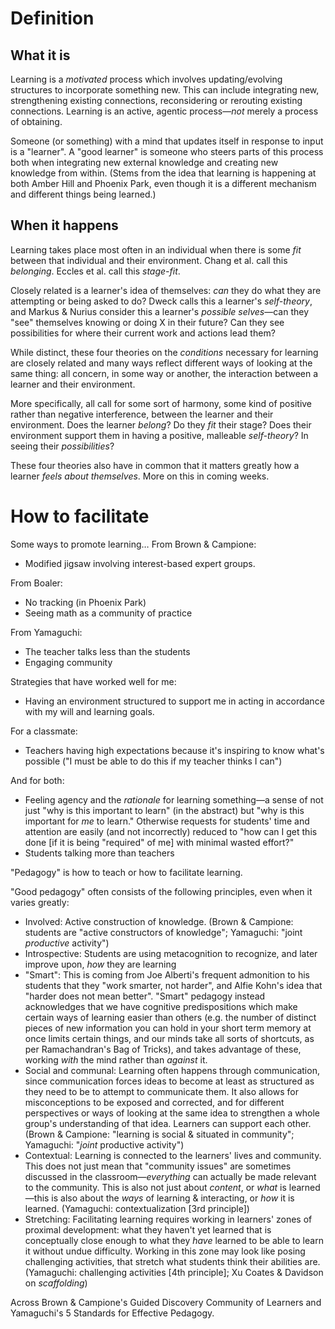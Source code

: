# Definition

## What it is

Learning is a *motivated* process which involves updating/evolving structures to incorporate something new. This can include integrating new, strengthening existing connections, reconsidering or rerouting existing connections. Learning is an active, agentic process—*not* merely a process of obtaining.

Someone (or something) with a mind that updates itself in response to input is a "learner". A "good learner" is someone who steers parts of this process both when integrating new external knowledge and creating new knowledge from within. (Stems from the idea that learning is happening at both Amber Hill and Phoenix Park, even though it is a different mechanism and different things being learned.)

## When it happens

Learning takes place most often in an individual when there is some *fit* between that individual and their environment. Chang et al. call this *belonging*. Eccles et al. call this *stage-fit*.

Closely related is a learner's idea of themselves: *can* they do what they are attempting or being asked to do? Dweck calls this a learner's *self-theory*, and Markus & Nurius consider this a learner's *possible selves*—can they "see" themselves knowing or doing X in their future? Can they see possibilities for where their current work and actions lead them?

While distinct, these four theories on the *conditions* necessary for learning are closely related and many ways reflect different ways of looking at the same thing: all concern, in some way or another, the interaction between a learner and their environment.

More specifically, all call for some sort of harmony, some kind of positive rather than negative interference, between the learner and their environment. Does the learner *belong*? Do they *fit* their stage? Does their environment support them in having a positive, malleable *self-theory*? In seeing their *possibilities*?

These four theories also have in common that it matters greatly how a learner *feels about themselves*. More on this in coming weeks.

# How to facilitate

Some ways to promote learning…
From Brown & Campione:
- Modified jigsaw involving interest-based expert groups.

From Boaler:

- No tracking (in Phoenix Park)
- Seeing math as a community of practice

From Yamaguchi:

- The teacher talks less than the students
- Engaging community

Strategies that have worked well for me:

- Having an environment structured to support me in acting in accordance with my will and learning goals.

For a classmate:

- Teachers having high expectations because it's inspiring to know what's possible ("I must be able to do this if my teacher thinks I can")

And for both:

- Feeling agency and the *rationale* for learning something—a sense of not just "why is this important to learn" (in the abstract) but "why is this important for *me* to learn." Otherwise requests for students' time and attention are easily (and not incorrectly) reduced to "how can I get this done [if it is being "required" of me] with minimal wasted effort?"
- Students talking more than teachers

"Pedagogy" is how to teach or how to facilitate learning.

"Good pedagogy" often consists of the following principles, even when it varies greatly:

- Involved: Active construction of knowledge. (Brown & Campione: students are "active constructors of knowledge"; Yamaguchi: "joint *productive* activity")
- Introspective: Students are using metacognition to recognize, and later improve upon, *how* they are learning
- "Smart": This is coming from Joe Alberti's frequent admonition to his students that they "work smarter, not harder", and Alfie Kohn's idea that "harder does not mean better". "Smart" pedagogy instead acknowledges that we have cognitive predispositions which make certain ways of learning easier than others (e.g. the number of distinct pieces of new information you can hold in your short term memory at once limits certain things, and our minds take all sorts of shortcuts, as per Ramachandran's Bag of Tricks), and takes advantage of these, working *with* the mind rather than *against* it.
- Social and communal: Learning often happens through communication, since communication forces ideas to become at least as structured as they need to be to attempt to communicate them. It also allows for misconceptions to be exposed and corrected, and for different perspectives or ways of looking at the same idea to strengthen a whole group's understanding of that idea. Learners can support each other. (Brown & Campione: "learning is social & situated in community"; Yamaguchi: "*joint* productive activity")
- Contextual: Learning is connected to the learners' lives and community. This does not just mean that "community issues" are sometimes discussed in the classroom—*everything* can actually be made relevant to the community. This is also not just about *content*, or *what* is learned—this is also about the *ways* of learning & interacting, or *how* it is learned. (Yamaguchi: contextualization [3rd principle])
- Stretching: Facilitating learning requires working in learners' zones of proximal development: what they haven't yet learned that is conceptually close enough to what they *have* learned to be able to learn it without undue difficulty. Working in this zone may look like posing challenging activities, that stretch what students think their abilities are. (Yamaguchi: challenging activities [4th principle]; Xu Coates & Davidson on *scaffolding*)

Across Brown & Campione's Guided Discovery Community of Learners and Yamaguchi's 5 Standards for Effective Pedagogy.